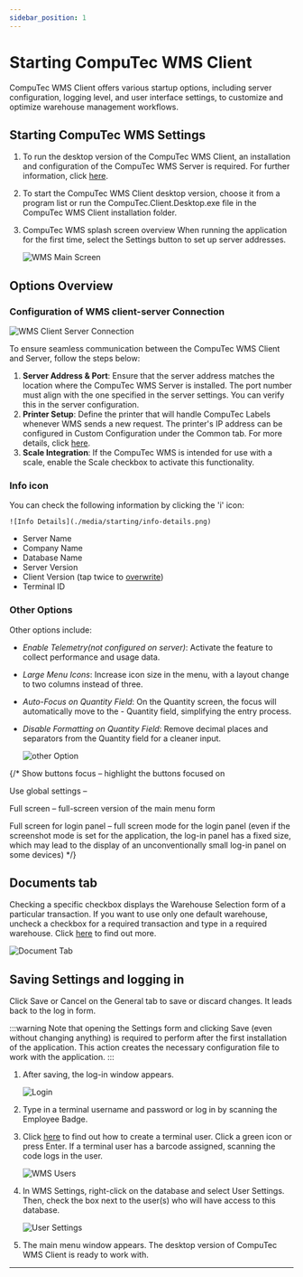 ```yaml
---
sidebar_position: 1
---
```


# Starting CompuTec WMS Client

CompuTec WMS Client offers various startup options, including server configuration, logging level, and user interface settings, to customize and optimize warehouse management workflows.

## Starting CompuTec WMS Settings

1. To run the desktop version of the CompuTec WMS Client, an installation and configuration of the CompuTec WMS Server is required. For further information, click [here](../administrator-guide/installation/wms-server/overview.md).
2. To start the CompuTec WMS Client desktop version, choose it from a program list or run the CompuTec.Client.Desktop.exe file in the CompuTec WMS Client installation folder.
3. CompuTec WMS splash screen overview
    When running the application for the first time, select the Settings button to set up server addresses.

    ![WMS Main Screen](./media/starting/wms-main-screen.png)

## Options Overview

### Configuration of WMS client-server Connection

 ![WMS Client Server Connection](./media/starting/wms-client-server.png)

To ensure seamless communication between the CompuTec WMS Client and Server, follow the steps below:

1. **Server Address & Port**: Ensure that the server address matches the location where the CompuTec WMS Server is installed. The port number must align with the one specified in the server settings. You can verify this in the server configuration.
2. **Printer Setup**: Define the printer that will handle CompuTec Labels whenever WMS sends a new request. The printer's IP address can be configured in Custom Configuration under the Common tab. For more details, click [here](../administrator-guide/custom-configuration/custom-configuration-functions/common.md).
3. **Scale Integration**: If the CompuTec WMS is intended for use with a scale, enable the Scale checkbox to activate this functionality.

### Info icon

You can check the following information by clicking the 'i' icon:

    ![Info Details](./media/starting/info-details.png)

- Server Name
- Company Name
- Database Name
- Server Version
- Client Version (tap twice to [overwrite]( https://learn.computec.one/docs/wms/administrator-guide/computec-wms-android-version/#overwriting-a-client-version))
- Terminal ID

### Other Options

Other options include:

- *Enable Telemetry(not configured on server)*: Activate the feature to collect performance and usage data.
- *Large Menu Icons*: Increase icon size in the menu, with a layout change to two columns instead of three.
- *Auto-Focus on Quantity Field*: On the Quantity screen, the focus will automatically move to the - Quantity field, simplifying the entry process.
- *Disable Formatting on Quantity Field*: Remove decimal places and separators from the Quantity field for a cleaner input.

    ![other Option](./media/starting/other-options.png)

{/*
Show buttons focus – highlight the buttons focused on

Use global settings –

Full screen – full-screen version of the main menu form

Full screen for login panel – full screen mode for the login panel (even if the screenshot mode is set for the application, the log-in panel has a fixed size, which may lead to the display of an unconventionally small log-in panel on some devices)
*/}

## Documents tab

Checking a specific checkbox displays the Warehouse Selection form of a particular transaction. If you want to use only one default warehouse, uncheck a checkbox for a required transaction and type in a required warehouse. Click [here](../administrator-guide/client-settings-warehouses/overview.md) to find out more.

![Document Tab](./media/starting/documents-tab.png)

## Saving Settings and logging in

Click Save or Cancel on the General tab to save or discard changes. It leads back to the log in form.

:::warning
Note that opening the Settings form and clicking Save (even without changing anything) is required to perform after the first installation of the application. This action creates the necessary configuration file to work with the application.
:::

1. After saving, the log-in window appears.

    ![Login](./media/starting/wms-login.png)
2. Type in a terminal username and password or log in by scanning the Employee Badge.
3. Click [here](../administrator-guide/installation/wms-licensing.md) to find out how to create a terminal user. Click a green icon or press Enter. If a terminal user has a barcode assigned, scanning the code logs in the user.

    ![WMS Users](./media/starting/wms-users.png)
4. In WMS Settings, right-click on the database and select User Settings. Then, check the box next to the user(s) who will have access to this database.

    ![User Settings](./media/starting/user-settings.png)

5. The main menu window appears.
The desktop version of CompuTec WMS Client is ready to work with.

---
